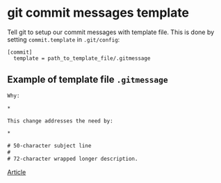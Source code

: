 # git commit messages template

Tell git to setup our commit messages with
template file. This is done by setting
`commit.template` in `.git/config`:

```.git/config
[commit]
  template = path_to_template_file/.gitmessage
```

## Example of template file `.gitmessage`  

```txt
Why:

*

This change addresses the need by:

*

# 50-character subject line
#
# 72-character wrapped longer description.
```

[Article](https://thoughtbot.com/blog/better-commit-messages-with-a-gitmessage-template)
